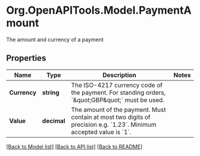 # Org.OpenAPITools.Model.PaymentAmount
The amount and currency of a payment

## Properties

Name | Type | Description | Notes
------------ | ------------- | ------------- | -------------
**Currency** | **string** | The ISO-4217 currency code of the payment. For standing orders, &#x60;\&quot;GBP\&quot;&#x60; must be used. | 
**Value** | **decimal** | The amount of the payment. Must contain at most two digits of precision e.g. &#x60;1.23&#x60;. Minimum accepted value is &#x60;1&#x60;. | 

[[Back to Model list]](../README.md#documentation-for-models) [[Back to API list]](../README.md#documentation-for-api-endpoints) [[Back to README]](../README.md)

